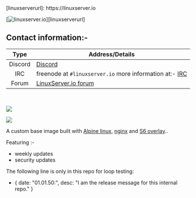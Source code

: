 <!-- DO NOT EDIT THIS FILE MANUALLY -->
<!-- Please read https://github.com/linuxserver/docker-baseimage-alpine-nginx/blob/3.14/.github/CONTRIBUTING.md -->[linuxserverurl]: https://linuxserver.io
[forumurl]: https://forum.linuxserver.io
[ircurl]: https://www.linuxserver.io/irc/
[appurl]: https://alpinelinux.org
[nginxurl]: http://nginx.org/en/



[![linuxserver.io](https://raw.githubusercontent.com/linuxserver/docker-templates/master/linuxserver.io/img/linuxserver_medium.png?v=4&s=4000)][linuxserverurl]


## Contact information:-

| Type | Address/Details |
| :---: | --- |
| Discord | [Discord](https://discord.gg/YWrKVTn) |
| IRC | freenode at `#linuxserver.io` more information at:- [IRC][ircurl]
| Forum | [LinuxServer.io forum][forumurl] |

&nbsp;
&nbsp;

[![](https://images.microbadger.com/badges/image/lsiobase/nginx.svg)](https://microbadger.com/images/lsiobase/nginx "Get your own image badge on microbadger.com")

[![](https://raw.githubusercontent.com/linuxserver/docker-templates/master/linuxserver.io/img/Dockerfile-Link-green.png)](https://github.com/linuxserver/docker-baseimage-alpine-nginx/blob/master/Dockerfile)

A custom base image built with [Alpine linux][appurl], [nginx][nginxurl] and [S6 overlay](https://github.com/just-containers/s6-overlay)..

Featuring :-

 + weekly updates
 + security updates
 
The following line is only in this repo for loop testing:
- { date: "01.01.50:", desc: "I am the release message for this internal repo." }
